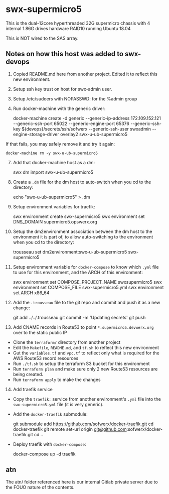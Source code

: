 # swx-supermicro5

This is the dual-12core hyperthreaded 32G supermicro chassis with 4 internal 1.86G drives hardware RAID10 running Ubuntu 18.04

This is NOT wired to the SAS array.

## Notes on how this host was added to swx-devops

1. Copied README.md here from another project. Edited it to reflect this new environment.

2. Setup ssh key trust on host for swx-admin user.

3. Setup /etc/sudoers with NOPASSWD: for the %admin group

6. Run docker-machine with the generic driver:

    docker-machine create -d generic --generic-ip-address 172.109.152.121 --generic-ssh-port 65022 --generic-engine-port 65376 --generic-ssh-key ${devops}/secrets/ssh/sofwerx --generic-ssh-user swxadmin --engine-storage-driver overlay2 swx-u-ub-supermicro5

If that fails, you may safely remove it and try it again:

    docker-machine rm -y swx-u-ub-supermicro5

7. Add that docker-machine host as a dm:

    swx dm import swx-u-ub-supermicro5

8. Create a `.dm` file for the dm host to auto-switch when you cd to the directory:

    echo "swx-u-ub-supermicro5" > .dm

9. Setup environment variables for traefik:

    swx environment create swx-supermicro5
    swx environment set DNS_DOMAIN supermicro5.opswerx.org

10. Setup the dm2environment association between the dm host to the environment it is part of, to allow auto-switching to the environment when you cd to the directory:

    trousseau set dm2environment:swx-u-ub-supermicro5 swx-supermicro5

11. Setup environment variable for `docker-compose` to know which `.yml` file to use for this environment, and the ARCH of this environment:

    swx environment set COMPOSE_PROJECT_NAME swxsupermicro5
    swx environment set COMPOSE_FILE swx-supermicro5.yml
    swx environment set ARCH x86_64

12. Add the `.trousseau` file to the git repo and commit and push it as a new change:

    git add ../../.trousseau
    git commit -m 'Updating secrets'
    git push

13. Add CNAME records in Route53 to point `*.supermicro5.devwerx.org` over to the static public IP
- Clone the `terraform/` directory from another project
- Edit the `Makefile`, `README.md`, and `tf.sh` to reflect this new environment
- Gut the `variables.tf` and `vpc.tf` to reflect only what is required for the AWS Route53 record resources
- Run `./tf.sh` to setup the terraform S3 bucket for this environment
- Run `terraform plan` and make sure only 2 new Route53 resources are being created.
- Run `terraform apply` to make the changes

14. Add traefik service

- Copy the `traefik:` service from another environment's `.yml` file into the `swx-supermicro5.yml` file (it is very generic).
- Add the `docker-traefik` submodule:

    git submodule add https://github.com/sofwerx/docker-traefik.git
    cd docker-traefik
    git remote set-url origin git@github.com:sofwerx/docker-traefik.git
    cd ..

- Deploy traefik with `docker-compose`:

    docker-compose up -d traefik

## atn

The atn/ folder referenced here is our internal Gitlab private server due to the FOUO nature of the contents.

